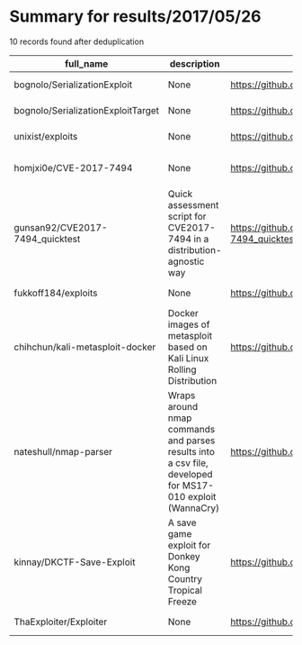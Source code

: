 
# Summary for results/2017/05/26
    
10 records found after deduplication

| full_name | description | html_url | matched_list | matched_count | pushed_at | size | stargazers_count | language | forks_count | vul_ids |
|------------------------------------|----------------------------------------------------------------------------------------------------------|-------------------------------------------------------|----------------------------------|-----------------|---------------------------|--------|--------------------|------------|---------------|-------------------|
| bognolo/SerializationExploit | None | https://github.com/bognolo/SerializationExploit | ['exploit'] | 1 | 2017-05-26 05:36:56+00:00 | 5 | 1 | Java | 0 | [] |
| bognolo/SerializationExploitTarget | None | https://github.com/bognolo/SerializationExploitTarget | ['exploit'] | 1 | 2017-05-26 05:35:39+00:00 | 5 | 2 | Java | 0 | [] |
| unixist/exploits | None | https://github.com/unixist/exploits | ['exploit'] | 1 | 2017-05-26 22:08:08+00:00 | 2 | 3 | | 0 | [] |
| homjxi0e/CVE-2017-7494 | None | https://github.com/homjxi0e/CVE-2017-7494 | ['cve-2'] | 1 | 2017-05-26 08:46:44+00:00 | 6 | 0 | Ruby | 3 | ['CVE-2017-7494'] |
| gunsan92/CVE2017-7494_quicktest | Quick assessment script for CVE2017-7494 in a distribution-agnostic way | https://github.com/gunsan92/CVE2017-7494_quicktest | ['cve-2'] | 1 | 2017-05-26 00:46:27+00:00 | 15 | 0 | Shell | 0 | [] |
| fukkoff184/exploits | None | https://github.com/fukkoff184/exploits | ['exploit'] | 1 | 2017-05-26 11:35:14+00:00 | 0 | 0 | | 0 | [] |
| chihchun/kali-metasploit-docker | Docker images of metasploit based on Kali Linux Rolling Distribution | https://github.com/chihchun/kali-metasploit-docker | ['metasploit module OR payload'] | 1 | 2017-05-26 11:46:28+00:00 | 1 | 1 | nan | 0 | [] |
| nateshull/nmap-parser | Wraps around nmap commands and parses results into a csv file, developed for MS17-010 exploit (WannaCry) | https://github.com/nateshull/nmap-parser | ['exploit'] | 1 | 2017-05-26 13:39:48+00:00 | 3 | 0 | Perl | 0 | ['MS17-010'] |
| kinnay/DKCTF-Save-Exploit | A save game exploit for Donkey Kong Country Tropical Freeze | https://github.com/kinnay/DKCTF-Save-Exploit | ['exploit'] | 1 | 2017-05-26 15:05:29+00:00 | 4 | 4 | Python | 3 | [] |
| ThaExploiter/Exploiter | None | https://github.com/ThaExploiter/Exploiter | ['exploit'] | 1 | 2017-05-26 16:03:08+00:00 | 0 | 0 | | 0 | [] |
